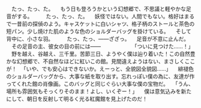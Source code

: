 　たっ、たっ、た。
　もう日も登ろうかという幻想郷で、不思議と軽やかな足音がする。
　
　たっ、たっ、た。
　妖怪ではない。人間でもない。格好はまるで一昔前の探偵のよう。キャスケットに白いシャツ、格子柄のストールと茶色の短パン。少し焼けた肌のような色のショルダーバッグを掛けている。
　そして背中に、小さな羽。
　
　たっ、たっ、――ざざっ。
　足音が不意に止んだ。
　その足音の主、彼女の目の前には――
　
　
　
　
　「ついに見つけた……！」
　野を越え、谷越え、三千里。苦節三日、ようやく僕は辿り着いた！この自然豊かな幻想郷で、不自然なほどに紅いこの館。見間違えようはない、まさしくここが！
　「いや、でも安心はできないか。えーっと、全貌図全貌図……」
　緋褪色のショルダーバッグから、大事な紙を取り出す。忘れっぽい僕の為に、友達が作ってくれた館の肖像画。このバッグと同じぐらい大事な僕の宝物だ。
　「うん、場所も雰囲気もそっくりそのまま！よし、いくぞー！」
　僕は意気込みを新たにして、朝日を反射して明るく光る紅魔館を見上げたのだ！
　